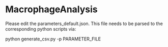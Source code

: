 # MacrophageAnalysis

Please edit the parameters_default.json. This file needs to be parsed to the corresponding python scripts via:

python generate_csv.py -p PARAMETER_FILE
